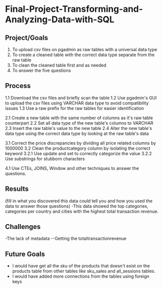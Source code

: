 # Final-Project-Transforming-and-Analyzing-Data-with-SQL

## Project/Goals
1. To upload csv files on pgadmin as raw tables with a universal data type
2. To create a cleaned table with the correct data type separate from the raw table
3. To clean the cleaned table first and as needed
4. To answer the five questions

## Process
1.1 Download the csv files and briefly scan the table
1.2 Use pgadmin's GUI to upload the csv files using VARCHAR data type to avoid compatibility issues
1.3 Use a raw prefix for the raw tables for easier identification

2.1 Create a new table with the same number of columns as it's raw table counterpart
2.2 Set all data type of the new table's columns to VARCHAR
2.3 Insert the raw table's value to the new table
2.4 Alter the new table's data type using the correct data type by looking at the raw table's data

3.1 Correct the price discrepancies by dividing all price related columns by 1000000
3.2 Clean the productcategory column by isolating the correct keyword 
3.2.1 Use update and set to correctly categorize the value
3.2.2 Use substrings for stubborn characters

4.1 Use CTEs, JOINS, Window and other techniques to answer the questions. 

## Results
(fill in what you discovered this data could tell you and how you used the data to answer those questions)
-This data showed the top categories, categories per country and cities with the highest total transaction revenue.

## Challenges 
-The lack of metadata
--Getting the totaltransactionrevenue

## Future Goals
- I would have get all the sku of the products that doesn't exist on the products table from other tables like sku_sales and all_sessions tables.
- I would have added more connections from the tables using foreign keys
